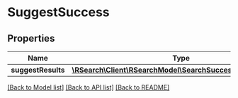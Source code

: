 # SuggestSuccess

## Properties
Name | Type | Description | Notes
------------ | ------------- | ------------- | -------------
**suggestResults** | [**\RSearch\Client\RSearchModel\SearchSuccessSuggestResults**](SearchSuccessSuggestResults.md) |  | 

[[Back to Model list]](../README.md#documentation-for-models) [[Back to API list]](../README.md#documentation-for-api-endpoints) [[Back to README]](../README.md)


